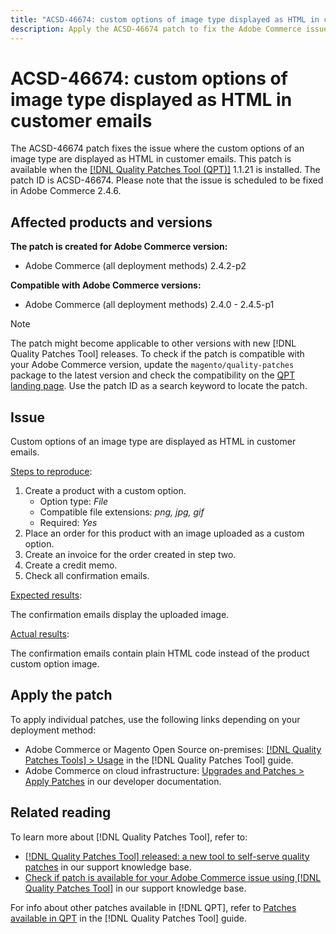 ```yaml
---
title: "ACSD-46674: custom options of image type displayed as HTML in customer emails"
description: Apply the ACSD-46674 patch to fix the Adobe Commerce issue where custom options of image type displayed as HTML in customer emails.
---
```


# ACSD-46674: custom options of image type displayed as HTML in customer emails

The ACSD-46674 patch fixes the issue where the custom options of an image type are displayed as HTML in customer emails. This patch is available when the [[!DNL Quality Patches Tool (QPT)]](/help/announcements/commerce-announcements/magento-quality-patches-released-new-tool-to-self-serve-quality-patches.md) 1.1.21 is installed. The patch ID is ACSD-46674. Please note that the issue is scheduled to be fixed in Adobe Commerce 2.4.6.

## Affected products and versions

**The patch is created for Adobe Commerce version:**

* Adobe Commerce (all deployment methods) 2.4.2-p2

**Compatible with Adobe Commerce versions:**

* Adobe Commerce (all deployment methods) 2.4.0 - 2.4.5-p1

>[!NOTE]
>
>The patch might become applicable to other versions with new [!DNL Quality Patches Tool] releases. To check if the patch is compatible with your Adobe Commerce version, update the `magento/quality-patches` package to the latest version and check the compatibility on the [QPT landing page](https://experienceleague.adobe.com/tools/commerce-quality-patches/index.html). Use the patch ID as a search keyword to locate the patch.

## Issue

Custom options of an image type are displayed as HTML in customer emails.

<u>Steps to reproduce</u>:

1. Create a product with a custom option.
    * Option type: *File*
    * Compatible file extensions: *png, jpg, gif*
    * Required: *Yes*
1. Place an order for this product with an image uploaded as a custom option.
1. Create an invoice for the order created in step two.
1. Create a credit memo.
1. Check all confirmation emails.

<u>Expected results</u>:

The confirmation emails display the uploaded image.

<u>Actual results</u>:

The confirmation emails contain plain HTML code instead of the product custom option image.

## Apply the patch

To apply individual patches, use the following links depending on your deployment method:

* Adobe Commerce or Magento Open Source on-premises: [[!DNL Quality Patches Tools] > Usage](https://experienceleague.adobe.com/docs/commerce-operations/tools/quality-patches-tool/usage.html) in the [!DNL Quality Patches Tool] guide.
* Adobe Commerce on cloud infrastructure: [Upgrades and Patches > Apply Patches](https://devdocs.magento.com/cloud/project/project-patch.html) in our developer documentation.

## Related reading

To learn more about [!DNL Quality Patches Tool], refer to:

* [[!DNL Quality Patches Tool] released: a new tool to self-serve quality patches](/help/announcements/adobe-commerce-announcements/magento-quality-patches-released-new-tool-to-self-serve-quality-patches.md) in our support knowledge base.
* [Check if patch is available for your Adobe Commerce issue using [!DNL Quality Patches Tool]](/help/support-tools/patches/check-patch-for-magento-issue-with-magento-quality-patches.md) in our support knowledge base.

For info about other patches available in [!DNL QPT], refer to [Patches available in QPT](https://experienceleague.adobe.com/tools/commerce-quality-patches/index.html) in the [!DNL Quality Patches Tool] guide.